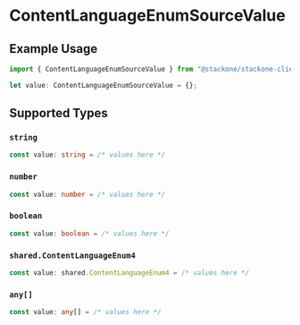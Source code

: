 # ContentLanguageEnumSourceValue

## Example Usage

```typescript
import { ContentLanguageEnumSourceValue } from "@stackone/stackone-client-ts/sdk/models/shared";

let value: ContentLanguageEnumSourceValue = {};
```

## Supported Types

### `string`

```typescript
const value: string = /* values here */
```

### `number`

```typescript
const value: number = /* values here */
```

### `boolean`

```typescript
const value: boolean = /* values here */
```

### `shared.ContentLanguageEnum4`

```typescript
const value: shared.ContentLanguageEnum4 = /* values here */
```

### `any[]`

```typescript
const value: any[] = /* values here */
```

